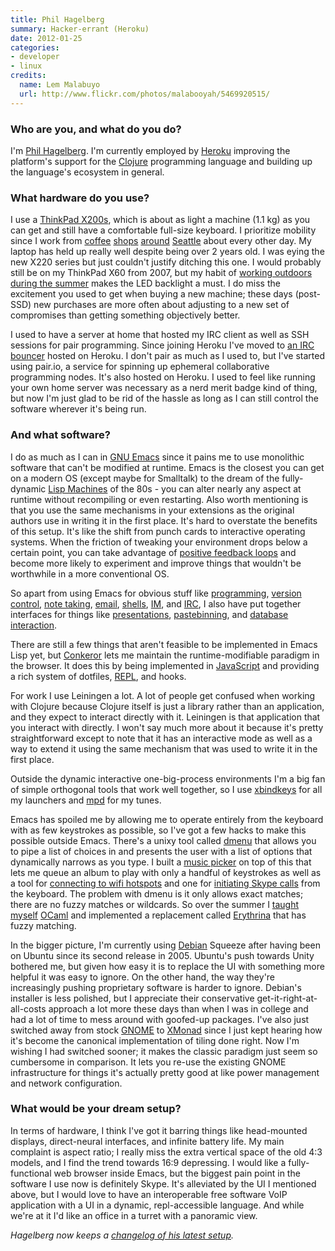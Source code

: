 ```yaml
---
title: Phil Hagelberg
summary: Hacker-errant (Heroku)
date: 2012-01-25
categories:
- developer
- linux
credits:
  name: Lem Malabuyo
  url: http://www.flickr.com/photos/malabooyah/5469920515/
---
```


### Who are you, and what do you do?

I'm [Phil Hagelberg](http://technomancy.us/colophon "Phil's colophon."). I'm currently employed by [Heroku][] improving the platform's support for the [Clojure][] programming language and building up the language's ecosystem in general.

### What hardware do you use?

I use a [ThinkPad X200s][thinkpad-x200], which is about as light a machine (1.1 kg) as you can get and still have a comfortable full-size keyboard. I prioritize mobility since I work from [coffee](http://zokacoffee.com/ "A coffee shop in Seattle that Phil works out of.") [shops](http://neptunecoffee.com/ "A coffee shop in Seattle that Phil works out of.") [around](http://trabantcoffee.com/ "A coffee shop in Seattle that Phil works out of.") [Seattle](http://www.milsteadandco.com/ "A coffee shop in Seattle that Phil works out of.") about every other day. My laptop has held up really well despite being over 2 years old. I was eying the new X220 series but just couldn't justify ditching this one. I would probably still be on my ThinkPad X60 from 2007, but my habit of [working outdoors during the summer](http://www.flickr.com/photos/technomancy/tags/remoteoffice "Phil's photos of his remote office.") makes the LED backlight a must. I do miss the excitement you used to get when buying a new machine; these days (post-SSD) new purchases are more often about adjusting to a new set of compromises than getting something objectively better.

I used to have a server at home that hosted my IRC client as well as SSH sessions for pair programming. Since joining Heroku I've moved to [an IRC bouncer][znc] hosted on Heroku. I don't pair as much as I used to, but I've started using pair.io, a service for spinning up ephemeral collaborative programming nodes. It's also hosted on Heroku. I used to feel like running your own home server was necessary as a nerd merit badge kind of thing, but now I'm just glad to be rid of the hassle as long as I can still control the software wherever it's being run.

### And what software?

I do as much as I can in [GNU Emacs][emacs] since it pains me to use monolithic software that can't be modified at runtime. Emacs is the closest you can get on a modern OS (except maybe for Smalltalk) to the dream of the fully-dynamic [Lisp Machines](http://en.wikipedia.org/wiki/Lisp_machine "A Wikipedia entry for Lisp Machines.") of the 80s - you can alter nearly any aspect at runtime without recompiling or even restarting. Also worth mentioning is that you use the same mechanisms in your extensions as the original authors use in writing it in the first place. It's hard to overstate the benefits of this setup. It's like the shift from punch cards to interactive operating systems. When the friction of tweaking your environment drops below a certain point, you can take advantage of [positive feedback loops](http://en.wikipedia.org/wiki/Cybernetics "The Wikipedia entry for Cybernetics.") and become more likely to experiment and improve things that wouldn't be worthwhile in a more conventional OS.

So apart from using Emacs for obvious stuff like [programming][swank-clojure], [version control][magit], [note taking][org-mode], [email][gnus], [shells][eshell], [IM][elim], and [IRC][erc], I also have put together interfaces for things like [presentations][epresent], [pastebinning][scpaste], and [database interaction][relax.el].

There are still a few things that aren't feasible to be implemented in Emacs Lisp yet, but [Conkeror][] lets me maintain the runtime-modifiable paradigm in the browser. It does this by being implemented in [JavaScript][] and providing a rich system of dotfiles, [REPL](http://en.wikipedia.org/wiki/Read%E2%80%93eval%E2%80%93print_loop "A Wikipedia entry for Read--eval--print loop."), and hooks.

For work I use Leiningen a lot. A lot of people get confused when working with Clojure because Clojure itself is just a library rather than an application, and they expect to interact directly with it. Leiningen is that application that you interact with directly. I won't say much more about it because it's pretty straightforward except to note that it has an interactive mode as well as a way to extend it using the same mechanism that was used to write it in the first place.

Outside the dynamic interactive one-big-process environments I'm a big fan of simple orthogonal tools that work well together, so I use [xbindkeys][] for all my launchers and [mpd][] for my tunes.

Emacs has spoiled me by allowing me to operate entirely from the keyboard with as few keystrokes as possible, so I've got a few hacks to make this possible outside Emacs. There's a unixy tool called [dmenu][] that allows you to pipe a list of choices in and presents the user with a list of options that dynamically narrows as you type. I built a [music picker](https://github.com/technomancy/dotfiles/blob/master/bin/music-choose "Phil's music picker script.") on top of this that lets me queue an album to play with only a handful of keystrokes as well as a tool for [connecting to wifi hotspots](https://github.com/technomancy/dotfiles/blob/master/bin/ery-net "Phil's script for connecting to wireless hotspots.") and one for [initiating Skype calls](https://github.com/technomancy/dotfiles/blob/master/bin/skyyy "Phil's script for starting Skype calls.") from the keyboard. The problem with dmenu is it only allows exact matches; there are no fuzzy matches or wildcards. So over the summer I [taught myself](http://technomancy.us/152 "Phil's post on his OCaml experience.") [OCaml][] and implemented a replacement called [Erythrina][] that has fuzzy matching.

In the bigger picture, I'm currently using [Debian][] Squeeze after having been on Ubuntu since its second release in 2005. Ubuntu's push towards Unity bothered me, but given how easy it is to replace the UI with something more helpful it was easy to ignore. On the other hand, the way they're increasingly pushing proprietary software is harder to ignore. Debian's installer is less polished, but I appreciate their conservative get-it-right-at-all-costs approach a lot more these days than when I was in college and had a lot of time to mess around with goofed-up packages. I've also just switched away from stock [GNOME][] to [XMonad][] since I just kept hearing how it's become the canonical implementation of tiling done right. Now I'm wishing I had switched sooner; it makes the classic paradigm just seem so cumbersome in comparison. It lets you re-use the existing GNOME infrastructure for things it's actually pretty good at like power management and network configuration.

### What would be your dream setup?

In terms of hardware, I think I've got it barring things like head-mounted displays, direct-neural interfaces, and infinite battery life. My main complaint is aspect ratio; I really miss the extra vertical space of the old 4:3 models, and I find the trend towards 16:9 depressing. I would like a fully-functional web browser inside Emacs, but the biggest pain point in the software I use now is definitely Skype. It's alleviated by the UI I mentioned above, but I would love to have an interoperable free software VoIP application with a UI in a dynamic, repl-accessible language. And while we're at it I'd like an office in a turret with a panoramic view.

*Hagelberg now keeps a [changelog of his latest setup](https://technomancy.us/gear "Hagelberg's setup changelog.").*

[clojure]: https://en.wikipedia.org/wiki/Clojure "A dynamic programming language using the Java Virtual Machine."
[conkeror]: http://conkeror.org/ "A keyboard-driven web browser."
[debian]: https://www.debian.org/ "A Linux distribution."
[dmenu]: https://tools.suckless.org/dmenu/ "A dynamic menu for X11."
[elim]: http://savannah.nongnu.org/projects/elim "An IM daemon for Emacs."
[emacs]: http://www.gnu.org/software/emacs/ "A free open-source text editor."
[epresent]: http://web.archive.org/web/20200927132910/https://github.com/technomancy/epresent "A presentation system for Emacs."
[erc]: https://www.emacswiki.org/emacs/ERC "An IRC client for Emacs."
[erythrina]: https://github.com/technomancy/erythrina "A tool for allowing quick selection from a list of options."
[eshell]: http://www.gnu.org/software/emacs/manual/html_node/eshell/ "A shell for emacs."
[gnome]: https://www.gnome.org/ "A desktop system for *nix operating systems."
[gnus]: http://www.gnus.org/ "A mail and news reader for Emacs."
[heroku]: https://www.heroku.com/ "A service for running and deploying Ruby, Node.js, Clojure, Java, Python, and Scala apps."
[javascript]: https://en.wikipedia.org/wiki/JavaScript "An interpreted scripting language."
[magit]: https://github.com/magit/magit "A git mode for Emacs."
[mpd]: http://mpd.wikia.com/wiki/Music_Player_Daemon_Wiki "A music playing server."
[ocaml]: http://caml.inria.fr/ocaml/index.en.html "An object-oriented version of the Caml programming language."
[org-mode]: https://orgmode.org/ "An Emacs mode for notes and to-do items."
[relax.el]: https://github.com/technomancy/relax.el "An Emacs interface for CouchDB."
[scpaste]: http://web.archive.org/web/20210926092140/https://github.com/technomancy/scpaste "An Emacs interface for pasting text over SSH."
[swank-clojure]: https://github.com/technomancy/swank-clojure/ "A server for connecting SLIME to Clojure projects."
[thinkpad-x200]: http://web.archive.org/web/20161130223116/http://shop.lenovo.com/us/notebooks/thinkpad/x-series/x200 "A 12.1 inch PC laptop."
[xbindkeys]: http://www.nongnu.org/xbindkeys/xbindkeys.html "A keyboard/mouse launcher tool for X11."
[xmonad]: https://xmonad.org/ "A tiling window manager for X11."
[znc]: https://wiki.znc.in/ZNC "An IRC bouncer."
